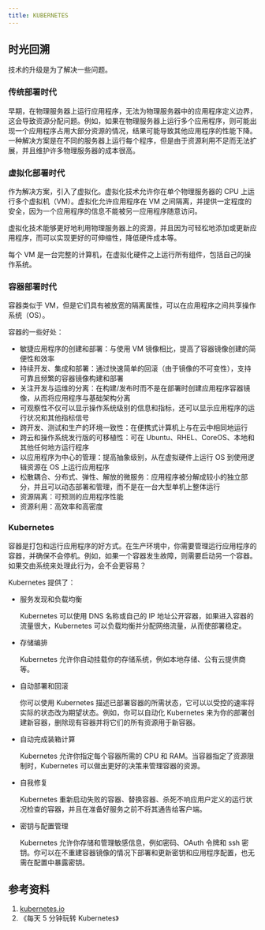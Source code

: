 ```yaml
---
title: KUBERNETES
---
```


## 时光回溯

技术的升级是为了解决一些问题。

### 传统部署时代

早期，在物理服务器上运行应用程序，无法为物理服务器中的应用程序定义边界，这会导致资源分配问题。例如，如果在物理服务器上运行多个应用程序，则可能出现一个应用程序占用大部分资源的情况，结果可能导致其他应用程序的性能下降。一种解决方案是在不同的服务器上运行每个程序，但是由于资源利用不足而无法扩展，并且维护许多物理服务器的成本很高。

### 虚拟化部署时代

作为解决方案，引入了虚拟化。虚拟化技术允许你在单个物理服务器的 CPU 上运行多个虚拟机（VM）。虚拟化允许应用程序在 VM 之间隔离，并提供一定程度的安全，因为一个应用程序的信息不能被另一应用程序随意访问。

虚拟化技术能够更好地利用物理服务器上的资源，并且因为可轻松地添加或更新应用程序，而可以实现更好的可伸缩性，降低硬件成本等。

每个 VM 是一台完整的计算机，在虚拟化硬件之上运行所有组件，包括自己的操作系统。

### 容器部署时代

容器类似于 VM，但是它们具有被放宽的隔离属性，可以在应用程序之间共享操作系统（OS）。

容器的一些好处：

+ 敏捷应用程序的创建和部署：与使用 VM 镜像相比，提高了容器镜像创建的简便性和效率
+ 持续开发、集成和部署：通过快速简单的回滚（由于镜像的不可变性），支持可靠且频繁的容器镜像构建和部署
+ 关注开发与运维的分离：在构建/发布时而不是在部署时创建应用程序容器镜像，从而将应用程序与基础架构分离
+ 可观察性不仅可以显示操作系统级别的信息和指标，还可以显示应用程序的运行状况和其他指标信号
+ 跨开发、测试和生产的环境一致性：在便携式计算机上与在云中相同地运行
+ 跨云和操作系统发行版的可移植性：可在 Ubuntu、RHEL、CoreOS、本地和其他任何地方运行程序
+ 以应用程序为中心的管理：提高抽象级别，从在虚拟硬件上运行 OS 到使用逻辑资源在 OS 上运行应用程序
+ 松散耦合、分布式、弹性、解放的微服务：应用程序被分解成较小的独立部分，并且可以动态部署和管理，而不是在一台大型单机上整体运行
+ 资源隔离：可预测的应用程序性能
+ 资源利用：高效率和高密度

### Kubernetes

容器是打包和运行应用程序的好方式。在生产环境中，你需要管理运行应用程序的容器，并确保不会停机。例如，如果一个容器发生故障，则需要启动另一个容器。如果交由系统来处理此行为，会不会更容易？

Kubernetes 提供了：

+ 服务发现和负载均衡

  Kubernetes 可以使用 DNS 名称或自己的 IP 地址公开容器，如果进入容器的流量很大，Kubernetes 可以负载均衡并分配网络流量，从而使部署稳定。

+ 存储编排

  Kubernetes 允许你自动挂载你的存储系统，例如本地存储、公有云提供商等。

+ 自动部署和回滚

  你可以使用 Kubernetes 描述已部署容器的所需状态，它可以以受控的速率将实际的状态改为期望状态。例如，你可以自动化 Kubernetes 来为你的部署创建新容器，删除现有容器并将它们的所有资源用于新容器。

+ 自动完成装箱计算

  Kubernetes 允许你指定每个容器所需的 CPU 和 RAM。当容器指定了资源限制时，Kubernetes 可以做出更好的决策来管理容器的资源。

+ 自我修复

  Kubernetes 重新启动失败的容器、替换容器、杀死不响应用户定义的运行状况检查的容器，并且在准备好服务之前不将其通告给客户端。

+ 密钥与配置管理

  Kubernetes 允许你存储和管理敏感信息，例如密码、OAuth 令牌和 ssh 密钥。你可以在不重建容器镜像的情况下部署和更新密钥和应用程序配置，也无需在配置中暴露密钥。




## 参考资料

1. [kubernetes.io](https://kubernetes.io/docs/home/)
2. 《每天 5 分钟玩转 Kubernetes》